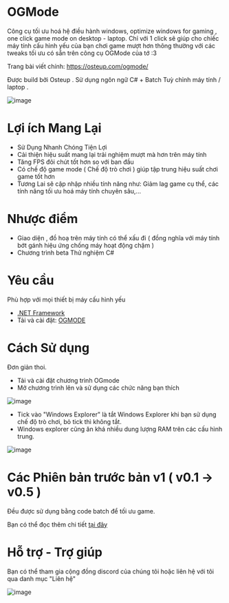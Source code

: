 # OGMode
Công cụ tối ưu hoá hệ điều hành windows, optimize windows for gaming , one click game mode on desktop - laptop.
Chỉ với 1 click sẽ giúp cho chiếc máy tính cấu hình yếu của bạn chơi game mượt hơn thông thường với các tweaks tối ưu có sẵn trên công cụ OGMode của tớ :3

Trang bài viết chính: https://osteup.com/ogmode/

Được build bởi Osteup . Sử dụng ngôn ngữ C# + Batch Tuỳ chỉnh máy tính / laptop .

![image](https://github.com/SiroCandy06/OGMode/assets/101639160/cba60815-66c9-460e-8ee2-fcea929d22f8)

# Lợi ích Mang Lại
* Sử Dụng Nhanh Chóng Tiện Lợi
* Cải thiện hiệu suất mang lại trải nghiệm mượt mà hơn trên máy tính
* Tăng FPS đôi chút tốt hơn so với ban đầu
* Có chế độ game mode ( Chế độ trò chơi ) giúp tập trung hiệu suất chơi game tốt hơn
* Tương Lai sẽ cập nhập nhiều tính năng như: Giảm lag game cụ thể, các tính năng tối ưu hoá máy tính chuyên sâu,...

# Nhược điểm
* Giao diện , đồ hoạ trên máy tính có thể xấu đi ( đồng nghĩa với máy tính bớt gánh hiệu ứng chống máy hoạt động chậm )
* Chương trình beta Thử nghiệm C#

# Yêu cầu
Phù hợp với mọi thiết bị máy cấu hình yếu
* [.NET Framework ](https://dotnet.microsoft.com/en-us/download/dotnet-framework/net48)
* Tải và cài đặt: [OGMODE](https://github.com/SiroCandy06/OGMode/releases/tag/OGMode)

# Cách Sử dụng
Đơn giản thoi. 

- Tải và cài đặt chương trình OGmode
- Mở chương trình lên và sử dụng các chức năng bạn thích

![image](https://github.com/SiroCandy06/OGMode/assets/101639160/aab5e181-869c-46ce-a105-7f4526e11f0b)

- Tick vào "Windows Explorer" là tắt Windows Explorer khi bạn sử dụng chế độ trò chơi, bỏ tick thì không tắt.
- Windows explorer cũng ăn khá nhiều dung lượng RAM trên các cấu hình trung.

![image](https://github.com/SiroCandy06/OGMode/assets/101639160/65f2b9e1-d9e6-4c7f-97d3-82d798699a4b)


# Các Phiên bản trước bản v1 ( v0.1 -> v0.5 )
Đều được sử dụng bằng code batch để tối ưu game.

Bạn có thể đọc thêm chi tiết [tại đây](https://osteup.com/tool-ogmode-fix-lag-windows-toi-uu-hoa-may-tinh/)

# Hỗ trợ - Trợ giúp
Bạn có thể tham gia cộng đồng discord của chúng tôi hoặc liên hệ với tôi qua danh mục "Liên hệ"

![image](https://github.com/SiroCandy06/OGMode/assets/101639160/504aeffc-4e15-4d63-8c31-ceeec8c700fe)

